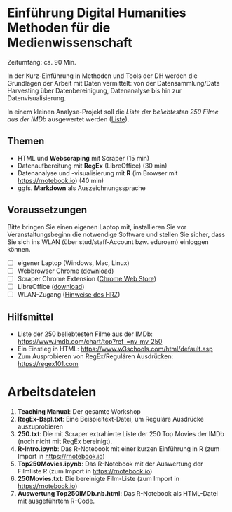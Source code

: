# Einführung Digital Humanities Methoden für die Medienwissenschaft

Zeitumfang: ca. 90 Min.

In der Kurz-Einführung in Methoden und Tools der DH werden die Grundlagen der Arbeit mit Daten vermittelt: 
von der Datensammlung/Data Harvesting über Datenbereinigung, Datenanalyse bis hin zur Datenvisualisierung.

In einem kleinen Analyse-Projekt soll die _Liste der beliebtesten 250 Filme aus der IMDb_ ausgewertet werden 
([Liste](https://www.imdb.com/chart/top?ref_=nv_mv_250)).


## Themen
* HTML und __Webscraping__ mit Scraper (15 min)
* Datenaufbereitung mit __RegEx__ (LibreOffice) (30 min)
* Datenanalyse und -visualisierung mit __R__ (im Browser mit https://rnotebook.io) (40 min)
* ggfs. __Markdown__ als Auszeichnungssprache

## Voraussetzungen
Bitte bringen Sie einen eigenen Laptop mit, installieren Sie vor Veranstaltungsbeginn die notwendige Software 
und stellen Sie sicher, dass Sie sich ins WLAN (über stud/staff-Account bzw. eduroam) einloggen können.

* [ ] eigener Laptop (Windows, Mac, Linux)
* [ ] Webbrowser Chrome ([download](https://www.google.com/intl/de_ALL/chrome/))
* [ ] Scraper Chrome Extension ([Chrome Web Store](https://chrome.google.com/webstore/detail/scraper/mbigbapnjcgaffohmbkdlecaccepngjd))
* [ ] LibreOffice ([download](https://de.libreoffice.org/))
* [ ] WLAN-Zugang ([Hinweise des HRZ](https://www.uni-marburg.de/hrz/internet/wlan))

## Hilfsmittel
* Liste der 250 beliebtesten Filme aus der IMDb: https://www.imdb.com/chart/top?ref_=nv_mv_250
* Ein Einstieg in HTML: https://www.w3schools.com/html/default.asp
* Zum Ausprobieren von RegEx/Regulären Ausdrücken: https://regex101.com

# Arbeitsdateien
1. **Teaching Manual**: Der gesamte Workshop
2. **RegEx-Bspl.txt**: Eine Beispieltext-Datei, um Reguläre Ausdrücke auszuprobieren
1. **250.txt**: Die mit Scraper extrahierte Liste der 250 Top Movies der IMDb (noch nicht mit RegEx bereinigt).
1. **R-Intro.ipynb**: Das R-Notebook mit einer kurzen Einführung in R (zum Import in https://rnotebook.io)
1. **Top250Movies.ipynb**: Das R-Notebook mit der Auswertung der Filmliste R (zum Import in https://rnotebook.io)
1. **250Movies.txt**: Die bereinigte Film-Liste (zum Import in https://rnotebook.io)
1. **Auswertung Top250IMDb.nb.html**: Das R-Notebook als HTML-Datei mit ausgeführtem R-Code.

